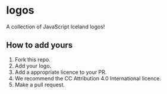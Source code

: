 # logos

A collection of JavaScript Iceland logos!

## How to add yours

1. Fork this repo.
2. Add your logo.
3. Add a appropriate licence to your PR.
  1. We recommend the CC Attribution 4.0 International licence.
4. Make a pull request.
